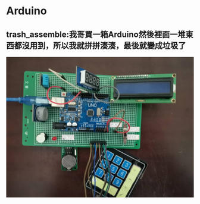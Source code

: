 # Arduino
## trash_assemble:我哥買一箱Arduino然後裡面一堆東西都沒用到，所以我就拼拼湊湊，最後就變成垃圾了
![image](https://github.com/Gusty1/Arduino/blob/main/trash_assemble/cover.jpg?raw=true)
